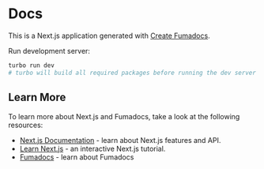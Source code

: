 # Docs

This is a Next.js application generated with
[Create Fumadocs](https://github.com/fuma-nama/fumadocs).

Run development server:

```bash
turbo run dev
# turbo will build all required packages before running the dev server
```

## Learn More

To learn more about Next.js and Fumadocs, take a look at the following
resources:

- [Next.js Documentation](https://nextjs.org/docs) - learn about Next.js
  features and API.
- [Learn Next.js](https://nextjs.org/learn) - an interactive Next.js tutorial.
- [Fumadocs](https://fumadocs.vercel.app) - learn about Fumadocs
